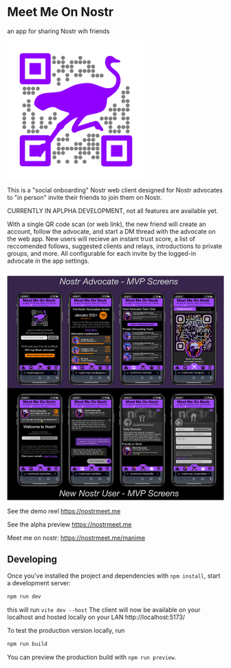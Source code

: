 # Meet Me On Nostr
an app for sharing Nostr wih friends

![App Icon](static/appicon.png)


This is a "social onboarding" Nostr web client designed for Nostr advocates to "in person" invite their friends to join them on Nostr.

CURRENTLY IN APLPHA DEVELOPMENT, not all features are available yet.

With a single QR code scan (or web link), the new friend will create an account, follow the advocate, and start a DM thread with the advocate on the web app. New users will recieve an instant trust score, a list of reccomended follows, suggested clients and relays, introductions to private groups, and more. All configurable for each invite by the logged-in advocate in the app settings. 

![Alt text](static/mvp-screens.png)

See the demo reel
https://nostrmeet.me

See the alpha preview
https://nostrmeet.me

Meet me on nostr:
https://nostrmeet.me/manime

## Developing

Once you've installed the project and dependencies with `npm install`, start a development server:

```bash
npm run dev
```
this will run `vite dev --host`
The client will now be available on your localhost and hosted locally on your LAN
http://localhost:5173/


To test the production version locally, run

```bash
npm run build
```
You can preview the production build with `npm run preview`.

